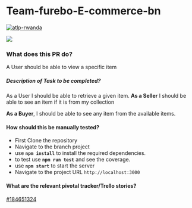# Team-furebo-E-commerce-bn

[![atlp-rwanda](https://circleci.com/gh/atlp-rwanda/Team-furebo-E-commerce-bn.svg?style=svg)](https://app.circleci.com/pipelines/github/atlp-rwanda)

[![](https://img.shields.io/badge/Checked_by-Hound-a873d1.svg)](https://houndci.com)

### **What does this PR do?**
A User should be able to view a specific item
##### **Description of Task to be completed?**
As a User
I should be able to retrieve a given item.
  **As a Seller** I should be able to see an item if it is from my 
   collection

  **As a Buyer**, I should be able to see any item from the available items.

#### How should this be manually tested?
- First Clone the repository  
- Navigate to the branch project 
- use **`npm install`** to install the required dependencies.
- to test use **`npm run test`** and see the coverage.
- use **`npm start`** to start the server
- Navigate to the project URL `http://localhost:3000`

#### What are the relevant pivotal tracker/Trello stories?
[#184651324](https://www.pivotaltracker.com/n/projects/2633635)


